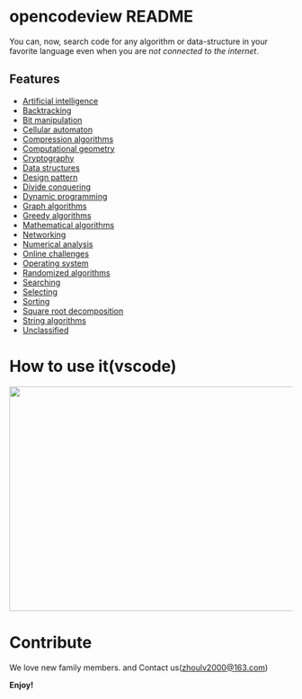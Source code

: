 # opencodeview README

You can, now, search code for any algorithm or data-structure in your favorite language even when you are _not connected to the internet_. 

## Features

* [Artificial intelligence](https://github.com/linkxzhou/OpenCodeView/tree/master/Resources/code/artificial_intelligence)
* [Backtracking](https://github.com/linkxzhou/OpenCodeView/tree/master/Resources/code/backtracking)
* [Bit manipulation](https://github.com/linkxzhou/OpenCodeView/tree/master/Resources/code/bit_manipulation)
* [Cellular automaton](https://github.com/linkxzhou/OpenCodeView/tree/master/Resources/code/cellular_automaton)
* [Compression algorithms](https://github.com/linkxzhou/OpenCodeView/tree/master/Resources/code/compression)
* [Computational geometry](https://github.com/linkxzhou/OpenCodeView/tree/master/Resources/code/computational_geometry)
* [Cryptography](https://github.com/linkxzhou/OpenCodeView/tree/master/Resources/code/cryptography)
* [Data structures](https://github.com/linkxzhou/OpenCodeView/tree/master/Resources/code/data_structures)
* [Design pattern](https://github.com/linkxzhou/OpenCodeView/tree/master/Resources/code/design_pattern)
* [Divide conquering](https://github.com/linkxzhou/OpenCodeView/tree/master/Resources/code/divide_conquer)
* [Dynamic programming](https://github.com/linkxzhou/OpenCodeView/tree/master/Resources/code/dynamic_programming)
* [Graph algorithms](https://github.com/linkxzhou/OpenCodeView/tree/master/Resources/code/graph_algorithms)
* [Greedy algorithms](https://github.com/linkxzhou/OpenCodeView/tree/master/Resources/code/greedy_algorithms)
* [Mathematical algorithms](https://github.com/linkxzhou/OpenCodeView/tree/master/Resources/code/mathematical_algorithms)
* [Networking](https://github.com/linkxzhou/OpenCodeView/tree/master/Resources/code/networking)
* [Numerical analysis](https://github.com/linkxzhou/OpenCodeView/tree/master/Resources/code/numerical_analysis) 
* [Online challenges](https://github.com/linkxzhou/OpenCodeView/tree/master/Resources/code/online_challenges)
* [Operating system](https://github.com/linkxzhou/OpenCodeView/tree/master/Resources/code/operating_system)
* [Randomized algorithms](https://github.com/linkxzhou/OpenCodeView/tree/master/Resources/code/randomized_algorithms)
* [Searching](https://github.com/linkxzhou/OpenCodeView/tree/master/Resources/code/search)
* [Selecting](https://github.com/linkxzhou/OpenCodeView/tree/master/Resources/code/selection_algorithms)
* [Sorting](https://github.com/linkxzhou/OpenCodeView/tree/master/Resources/code/sorting)
* [Square root decomposition](https://github.com/linkxzhou/OpenCodeView/tree/master/Resources/code/square_root_decomposition)
* [String algorithms](https://github.com/linkxzhou/OpenCodeView/tree/master/Resources/code/string_algorithms)
* [Unclassified](https://github.com/linkxzhou/OpenCodeView/tree/master/Resources/code/unclassified)

# How to use it(vscode)

<img src="https://github.com/linkxzhou/OpenCodeView/blob/master/images/how.gif" width="650" height="400"/>

# Contribute

We love new family members. and Contact us(zhoulv2000@163.com)

**Enjoy!**